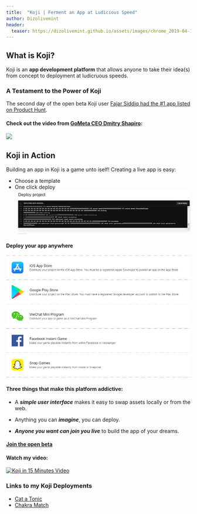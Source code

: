```yaml
---
title:  "Koji | Ferment an App at Ludicious Speed"
author: Dizolivemint
header:
  teaser: https://dizolivemint.github.io/assets/images/chrome_2019-04-14_22-14-57.png
---
```

## What is Koji?
Koji is an **app development platform** that allows anyone to take their idea(s) from concept to deployment at ludicruous speeds.

### A Testament to the Power of Koji
The second day of the open beta Koji user [Fajar Siddiq had the #1 app listed on Product Hunt][3].

#### Check out the video from [GoMeta CEO Dmitry Shapiro][0]:
[![](http://img.youtube.com/vi/EXQVGW5GAJk/0.jpg)](http://www.youtube.com/watch?v=EXQVGW5GAJk "Koji App Development Platform")

## Koji in Action
Building an app in Koji is a game unto iself!
Creating a live app is easy:
* Choose a template
* One click deploy
![Koji Deployment Console](/assets/images/chrome_2019-04-15_20-12-56.png)

#### Deploy your app anywhere
![Cross-platform](/assets/images/chrome_2019-04-15_20-13-32.png)

#### Three things that make this platform addictive:
* A ***simple user interface*** makes it easy to swap assets locally or from the web.

* Anything you can ***imagine***, you can deploy.

* ***Anyone you want can join you live*** to build the app of your dreams.

#### [Join the open beta][2]

#### Watch my video:
[![Koji in 15 Minutes Video](http://img.youtube.com/vi/XsBM9EH-Szc/0.jpg)](http://www.youtube.com/watch?v=XsBM9EH-Szc "Made with Koji in 15 Minutes")

### Links to my Koji Deployments
* [Cat a Tonic](https://catatonic.withkoji.com/)
* [Chakra Match](http://chakramatch.xyz)

[0]:https://variety.com/2016/digital/news/dmitry-shapiro-gometa-1201867059/
[1]:https://gometa.io
[2]:https://gokoji.com
[3]:https://medium.com/madewithkoji/how-a-professional-yo-yoer-built-launched-and-made-it-1-on-product-hunt-in-less-than-24-hours-e5c6fe4c6df3?fbclid=IwAR3Pd8sazOgGBeyMkxWroPbl6ZiTmhPcLrQ-FZ6n0XF3BbOmPztJs-iUm6U
